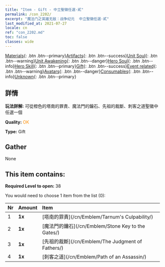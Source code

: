 ```yaml
---
title: "Item - Gift - 中立聖徽任選·貳"
permalink: /con_2202/
excerpt: "魔法门之英雄无敌：战争纪元  中立聖徽任選·貳"
last_modified_at: 2021-07-27
locale: cn
ref: "con_2202.md"
toc: false
classes: wide
---
```

 [Materials](/ItemsCN/){: .btn .btn--primary}[Artifacts](/ItemsCN/Artifacts/){: .btn .btn--success}[Unit Soul](/ItemsCN/UnitSoul/){: .btn .btn--warning}[Unit Awakening](/ItemsCN/UnitAwakening/){: .btn .btn--danger}[Hero Soul](/ItemsCN/HeroSoul/){: .btn .btn--info}[Hero Skill](/ItemsCN/HeroSkill/){: .btn .btn--primary}[Gift](/ItemsCN/Gift/){: .btn .btn--success}[Event related](/ItemsCN/Events/){: .btn .btn--warning}[Avatars](/ItemsCN/Avatars/){: .btn .btn--danger}[Consumables](/ItemsCN/Consumables/){: .btn .btn--info}[Unknown](/ItemsCN/Unknown/){: .btn .btn--primary}

## 詳情
 **玩法詳解:** 可從橙色的塔南的罪責、魔法門的鑰石、先祖的裁斷、刺客之道聖徽中任選一個

 **Quality:** <span style="color: #FF8C00">OK</span>

 **Type:** Gift

## Gather

  None

## This item contains:

 **Required Level to open:** 38

 You would need to choose 1 item from the list (0):

  | Nr | Amount |     Item    |
  |:---|:-------|:------------|
  | 1 |  **1x** | [塔南的罪責](/cn/Emblem/Tarnum's Culpability/) |  | 
  | 2 |  **1x** | [魔法門的鑰石](/cn/Emblem/Stone Key to the Gates/) |  | 
  | 3 |  **1x** | [先祖的裁斷](/cn/Emblem/The Judgment of Fathers/) |  | 
  | 4 |  **1x** | [刺客之道](/cn/Emblem/Path of an Assassin/) |  | 
